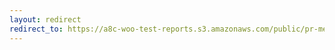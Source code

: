 ```yaml
---
layout: redirect
redirect_to: https://a8c-woo-test-reports.s3.amazonaws.com/public/pr-merge/40769/e2e/index.html
---
```

